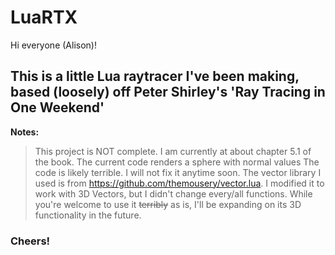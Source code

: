 # LuaRTX

Hi everyone (Alison)!

## This is a little Lua raytracer I've been making, based (loosely) off Peter Shirley's 'Ray Tracing in One Weekend'

**Notes:**
> This project is NOT complete. I am currently at about chapter 5.1 of the book. The current code renders a sphere with normal values
> The code is likely terrible. I will not fix it anytime soon.
> The vector library I used is from https://github.com/themousery/vector.lua. I modified it to work with 3D Vectors, but I didn't change every/all functions. While you're welcome to use it ~~terribly~~ as is, I'll be expanding on its 3D functionality in the future.


### Cheers!
